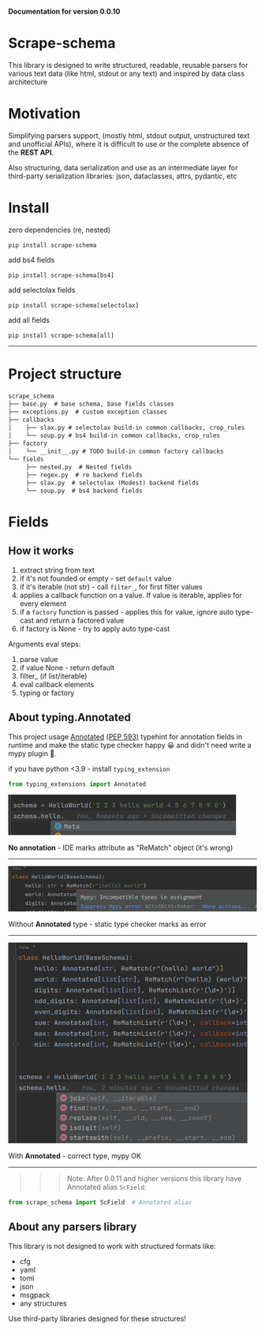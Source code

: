 **Documentation for version 0.0.10**

# Scrape-schema

This library is designed to write structured, readable, 
reusable parsers for various text data (like html, stdout or any text) and 
inspired by data class architecture

# Motivation
Simplifying parsers support, (mostly html, stdout output, unstructured text and unofficial APIs), 
where it is difficult to use or the complete absence of the **REST API**.

Also structuring, data serialization and use as an intermediate layer 
for third-party serialization libraries: json, dataclasses, attrs, pydantic, etc

# Install
zero dependencies (re, nested)
```shell
pip install scrape-schema
```
add bs4 fields
```shell
pip install scrape-schema[bs4]
```

add selectolax fields
```shell
pip install scrape-schema[selectolax]
```
add all fields
```shell
pip install scrape-schema[all]
```
____
# Project structure
```
scrape_schema
├── base.py  # base schema, base fields classes 
├── exceptions.py  # custom exception classes
├── callbacks
│    ├── slax.py # selectolax build-in common callbacks, crop_rules
│    └── soup.py # bs4 build-in common callbacks, crop_rules
├── factory
│    └── __init__.py # TODO build-in common factory callbacks
└── fields
     ├── nested.py  # Nested fields
     ├── regex.py  # re backend fields
     ├── slax.py  # selectolax (Modest) backend fields
     └── soup.py  # bs4 backend fields
```

# Fields
## How it works
1. extract string from text
2. if it's not founded or empty - set `default` value
3. if it's iterable (not str) - call `filter_`, for first filter values
4. applies a callback function on a value. If value is iterable, applies for every element
5. if a `factory` function is passed - applies this for value, ignore auto type-cast and return a factored value
6. if factory is None - try to apply auto type-cast

Arguments eval steps:

1. parse value
2. if value None - return default
3. filter_ (if list/iterable)
4. eval callback elements
5. typing or factory

## About typing.Annotated 

This project usage [Annotated](https://docs.python.org/3/library/typing.html#typing.Annotated)
[(PEP 593)](https://peps.python.org/pep-0593/) typehint for annotation fields in runtime
and make the static type checker happy 😀 and didn't need write a mypy plugin 🤯.

if you have python <3.9 - install `typing_extension`
```python
from typing_extensions import Annotated
```

![img_2.png](imgs/img_2.png)

**No annotation** - IDE marks attribute as "ReMatch" object (it's wrong)
____

![img_1.png](imgs/img_1.png)

Without **Annotated** type - static type checker marks as error
____

![img_3.png](imgs/img_3.png)

With **Annotated** - correct type, mypy OK
____

>>> Note: After 0.0.11 and higher versions this library have Annotated alias `ScField`:
```python
from scrape_schema import ScField  # Annotated alias
```
## About any parsers library
This library is not designed to work with structured formats like:

* cfg
* yaml
* toml
* json
* msgpack
* any structures

Use third-party libraries designed for these structures!

